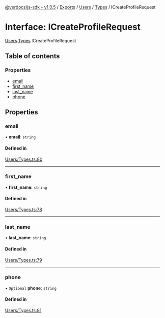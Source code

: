 [@verdocs/js-sdk - v1.0.5](../README.md) / [Exports](../modules.md) / [Users](../modules/Users.md) / [Types](../modules/Users.Types.md) / ICreateProfileRequest

# Interface: ICreateProfileRequest

[Users](../modules/Users.md).[Types](../modules/Users.Types.md).ICreateProfileRequest

## Table of contents

### Properties

- [email](Users.Types.ICreateProfileRequest.md#email)
- [first_name](Users.Types.ICreateProfileRequest.md#first_name)
- [last_name](Users.Types.ICreateProfileRequest.md#last_name)
- [phone](Users.Types.ICreateProfileRequest.md#phone)

## Properties

### email

• **email**: `string`

#### Defined in

[Users/Types.ts:80](https://github.com/Verdocs/js-sdk/blob/main/src/Users/Types.ts#L80)

___

### first\_name

• **first\_name**: `string`

#### Defined in

[Users/Types.ts:78](https://github.com/Verdocs/js-sdk/blob/main/src/Users/Types.ts#L78)

___

### last\_name

• **last\_name**: `string`

#### Defined in

[Users/Types.ts:79](https://github.com/Verdocs/js-sdk/blob/main/src/Users/Types.ts#L79)

___

### phone

• `Optional` **phone**: `string`

#### Defined in

[Users/Types.ts:81](https://github.com/Verdocs/js-sdk/blob/main/src/Users/Types.ts#L81)
